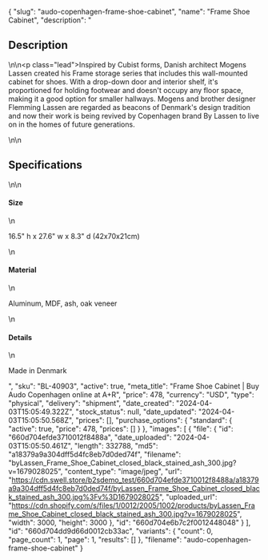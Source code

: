 {
  "slug": "audo-copenhagen-frame-shoe-cabinet",
  "name": "Frame Shoe Cabinet",
  "description": "<h2>Description</h2>\n<!-- split -->\n<p class=\"lead\">Inspired by Cubist forms, Danish architect Mogens Lassen created his Frame storage series that includes this wall-mounted cabinet for shoes. With a drop-down door and interior shelf, it's proportioned for holding footwear and doesn't occupy any floor space, making it a good option for smaller hallways. Mogens and brother designer Flemming Lassen are regarded as beacons of Denmark's design tradition and now their work is being revived by Copenhagen brand By Lassen to live on in the homes of future generations.</p>\n<!-- split -->\n<h2>Specifications</h2>\n<!-- split -->\n<h4>Size</h4>\n<p>16.5\" h x 27.6\" w x 8.3\" d (42x70x21cm)</p>\n<h4>Material</h4>\n<p>Aluminum, MDF, ash, oak veneer</p>\n<h4>Details</h4>\n<p>Made in Denmark</p>",
  "sku": "BL-40903",
  "active": true,
  "meta_title": "Frame Shoe Cabinet | Buy Audo Copenhagen online at A+R",
  "price": 478,
  "currency": "USD",
  "type": "physical",
  "delivery": "shipment",
  "date_created": "2024-04-03T15:05:49.322Z",
  "stock_status": null,
  "date_updated": "2024-04-03T15:05:50.568Z",
  "prices": [],
  "purchase_options": {
    "standard": {
      "active": true,
      "price": 478,
      "prices": []
    }
  },
  "images": [
    {
      "file": {
        "id": "660d704efde3710012f8488a",
        "date_uploaded": "2024-04-03T15:05:50.461Z",
        "length": 332788,
        "md5": "a18379a9a304dff5d4fc8eb7d0ded74f",
        "filename": "byLassen_Frame_Shoe_Cabinet_closed_black_stained_ash_300.jpg?v=1679028025",
        "content_type": "image/jpeg",
        "url": "https://cdn.swell.store/b2sdemo_test/660d704efde3710012f8488a/a18379a9a304dff5d4fc8eb7d0ded74f/byLassen_Frame_Shoe_Cabinet_closed_black_stained_ash_300.jpg%3Fv%3D1679028025",
        "uploaded_url": "https://cdn.shopify.com/s/files/1/0012/2005/1002/products/byLassen_Frame_Shoe_Cabinet_closed_black_stained_ash_300.jpg?v=1679028025",
        "width": 3000,
        "height": 3000
      },
      "id": "660d704e6b7c2f0012448048"
    }
  ],
  "id": "660d704dd9d66d0012cb33ac",
  "variants": {
    "count": 0,
    "page_count": 1,
    "page": 1,
    "results": []
  },
  "filename": "audo-copenhagen-frame-shoe-cabinet"
}